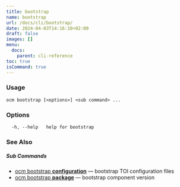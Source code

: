 ```yaml
---
title: bootstrap
name: bootstrap
url: /docs/cli/bootstrap/
date: 2024-04-03T14:16:10+02:00
draft: false
images: []
menu:
  docs:
    parent: cli-reference
toc: true
isCommand: true
---
```

### Usage

```
ocm bootstrap [<options>] <sub command> ...
```

### Options

```
  -h, --help   help for bootstrap
```

### See Also



##### Sub Commands

* [ocm bootstrap <b>configuration</b>](/docs/cli/bootstrap/configuration)	 &mdash; bootstrap TOI configuration files
* [ocm bootstrap <b>package</b>](/docs/cli/bootstrap/package)	 &mdash; bootstrap component version

